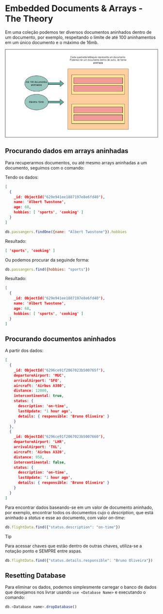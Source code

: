 # Embedded Documents & Arrays - The Theory
Em uma coleção podemos ter diversos documentos aninhados dentro de um documento, por exemplo, respeitando o limite de até 100 aninhamentos em um único documento e o máximo de 16mb.

![Embedded Documents](Imagens/09.embedded_documents.png)

## Procurando dados em arrays aninhadas
Para recuperarmos documentos, ou até mesmo arrays aninhadas a um documento, seguimos com o comando:

Tendo os dados:

```json
[
  {
    _id: ObjectId("629e941ee1887197e8e6fd40"),
    name: 'Albert Twostone',
    age: 68,
    hobbies: [ 'sports', 'cooking' ]
  }
]
```

```javascript
db.passangers.findOne({name: "Albert Twostone"}).hobbies
```

Resultado:
```json
[ 'sports', 'cooking' ]
```

Ou podemos procurar da seguinde forma:
```javascript
db.passangers.find({hobbies: "sports"})
```

Resultado:
```json
[
  {
    _id: ObjectId("629e941ee1887197e8e6fd40"),
    name: 'Albert Twostone',
    age: 68,
    hobbies: [ 'sports', 'cooking' ]
  }
]
```

## Procurando documentos aninhados
A partir dos dados:
```json
[
  {
    _id: ObjectId("6296ce91f2067023b500765f"),
    departureAirport: 'MUC',
    arrivalAirport: 'SFO',
    aircraft: 'Airbus A380',
    distance: 12000,
    intercontinental: true,
    status: {
      description: 'on-time',
      lastUpdate: '1 hour ago',
      details: { responsible: 'Bruno Oliveira' }
    }
  },
  {
    _id: ObjectId("6296ce91f2067023b5007660"),
    departureAirport: 'LHR',
    arrivalAirport: 'TXL',
    aircraft: 'Airbus A320',
    distance: 950,
    intercontinental: false,
    status: {
      description: 'on-time',
      lastUpdate: '1 hour ago',
      details: { responsible: 'Bruno Oliveira' }
    }
  }
]
```

Para encontrar dados baseando-se em um valor de documento aninhado, por exemplo, encontrar todos os documentos cujo o *description*, que está aninhado a *status* e esse ao documento, com valor *on-time*:

```javascript
db.flightData.find({"status.description": "on-time"})
```

>[!tip]
>Para acessar chaves que estão dentro de outras chaves, utiliza-se a notação ponto e SEMPRE entre aspas.

```javascript
db.flightData.find({"status.details.responsible": "Bruno Oliveira"})
```

## Resetting Database
Para eliminar os dados, podemos simplesmente carregar o banco de dados que desejamos nos livrar usando `use <Database Name>` e executando o comando:
```javascript
db.<Database name>.dropDatabase()
```



